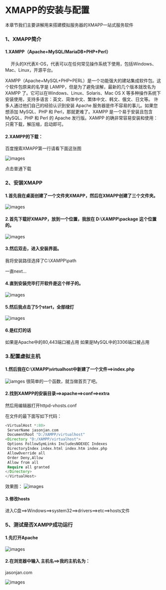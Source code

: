 # XMAPP的安装与配置
本章节我们主要讲解用来搭建模拟服务器的XMAPP一站式服务软件

### 1、XMAPP简介
#### 1.XAMPP（Apache+MySQL/MariaDB+PHP+Perl）

　  开头的X代表X-OS，代表可以在任何常见操作系统下使用，包括Windows、Mac、Linux，开源平台。

XAMPP（Apache+MySQL+PHP+PERL）是一个功能强大的建站集成软件包。这个软件包原来的名字是 LAMPP，但是为了避免误解，最新的几个版本就改名为 XAMPP 了。它可以在Windows、Linux、Solaris、Mac OS X 等多种操作系统下安装使用，支持多语言：英文、简体中文、繁体中文、韩文、俄文、日文等。
许多人通过他们自己的经验认识到安装 Apache 服务器是件不容易的事儿。如果您想添加 MySQL、PHP 和 Perl，那就更难了。XAMPP 是一个易于安装且包含 MySQL、PHP 和 Perl 的 Apache 发行版。XAMPP 的确非常容易安装和使用：只需下载，解压缩，启动即可。
 

#### 2.XAMPP的下载：
百度搜索XMAPP第一行请看下面这张图

![images](../images/0102_img.png)

点击普通下载

### 2、安装XMAPP
#### 1.首先我在桌面创建了一个文件夹XMAPP，然后在XMAPP创建了三个文件夹。
![images](../images/0102_png.png)
#### 2.首先下载好XMAPP，放到一个位置，我放在 D:\XAMPP\package 这个位置的。
![images](../images/0102_images.png)

#### 3.然后双击，进入安装界面。

我将安装路径选择了C:\XAMPP\path

一直next...

#### 4.直到安装完毕打开软件是这个样子的。
![images](../images/0102_image.png)

#### 5.然后我点击了5个start，全部绿灯
![images](../images/0102_imgs.png)

#### 6.是红灯的话
如果是Apache中的80,443端口被占用
如果是MySQL中的3306端口被占用

### 3.配置虚拟主机
#### 1.然后我在C:\XMAPP\virtualhost中新建了一个文件==>index.php

![iamges](../images/0102_pngs.png)
很简单的一个函数，就当做首页了吧。

#### 2.找到XAMPP的安装目录==>apache==>conf==>extra

然后用编辑器打开httpd-vhosts.conf

在文件的最下面写如下代码：　

``` php
<VirtualHost *:80>
 ServerName jasonjan.com
 DocumentRoot "D:/XAMPP/virtualhost"
<Directory "D:/XAMPP/virtualhost"> 
 Options FollowSymLinks IncludesNOEXEC Indexes
 DirectoryIndex index.html index.htm index.php
 AllowOverride all 
 Order Deny,Allow 
 Allow from all 
 Require all granted
</Directory>
</VirtualHost>
```

效果图：
![images](../images/0102_api.png)
#### 3.修改hosts
进入C盘==>Windows==>system32==>drivers==>etc==>hosts文件

### 5、测试是否XAMPP成功运行
#### 1.先打开Apache
![images](../images/0102_Apache.png)

#### 2.在浏览器中输入 主机名==>我的主机名为：
jasonjan.com

![images](../images/0102_logo.png)